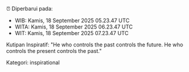 ⏰ Diperbarui pada:
- WIB: Kamis, 18 September 2025 05.23.47 UTC
- WITA: Kamis, 18 September 2025 06.23.47 UTC
- WIT: Kamis, 18 September 2025 07.23.47 UTC

Kutipan Inspiratif:
"He who controls the past controls the future. He who controls the present controls the past."


Kategori: inspirational

